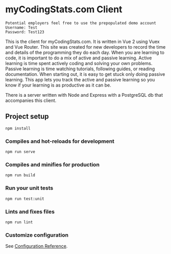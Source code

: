 # myCodingStats.com Client

```
Potential employers feel free to use the prepopulated demo account
Username: Test
Password: Test123
```

This is the client for myCodingStats.com. It is written in Vue 2 using Vuex and Vue Router. This site was created for new developers to record the time and details of the programming they do each day. When you are learning to code, it is important to do a mix of active and passive learning. Active learning is time spent actively coding and solving your own problems. Passive learning is time watching tutorials, following guides, or reading documentation. When starting out, it is easy to get stuck only doing passive learning. This app lets you track the active and passive learning so you know if your learning is as productive as it can be.

There is a server written with Node and Express with a PostgreSQL db that accompanies this client.

## Project setup

```
npm install
```

### Compiles and hot-reloads for development

```
npm run serve
```

### Compiles and minifies for production

```
npm run build
```

### Run your unit tests

```
npm run test:unit
```

### Lints and fixes files

```
npm run lint
```

### Customize configuration

See [Configuration Reference](https://cli.vuejs.org/config/).
